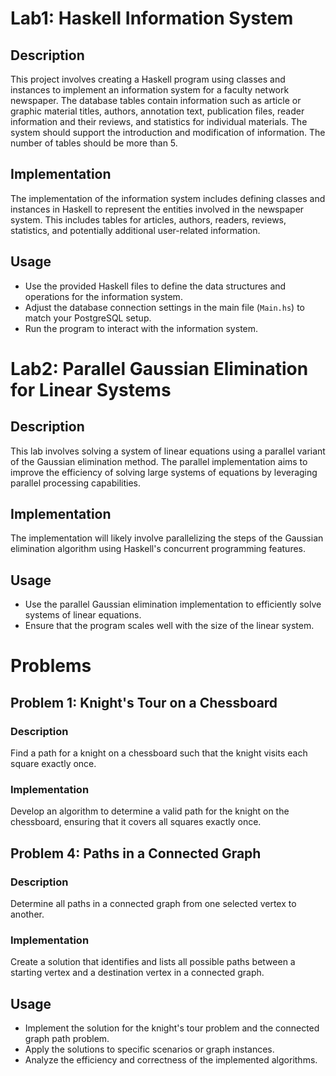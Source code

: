 # Lab1: Haskell Information System

## Description
This project involves creating a Haskell program using classes and instances to implement an information system for a faculty network newspaper. The database tables contain information such as article or graphic material titles, authors, annotation text, publication files, reader information and their reviews, and statistics for individual materials. The system should support the introduction and modification of information. The number of tables should be more than 5.

## Implementation
The implementation of the information system includes defining classes and instances in Haskell to represent the entities involved in the newspaper system. This includes tables for articles, authors, readers, reviews, statistics, and potentially additional user-related information.

## Usage
- Use the provided Haskell files to define the data structures and operations for the information system.
- Adjust the database connection settings in the main file (`Main.hs`) to match your PostgreSQL setup.
- Run the program to interact with the information system.

# Lab2: Parallel Gaussian Elimination for Linear Systems

## Description
This lab involves solving a system of linear equations using a parallel variant of the Gaussian elimination method. The parallel implementation aims to improve the efficiency of solving large systems of equations by leveraging parallel processing capabilities.

## Implementation
The implementation will likely involve parallelizing the steps of the Gaussian elimination algorithm using Haskell's concurrent programming features.

## Usage
- Use the parallel Gaussian elimination implementation to efficiently solve systems of linear equations.
- Ensure that the program scales well with the size of the linear system.

# Problems

## Problem 1: Knight's Tour on a Chessboard

### Description
Find a path for a knight on a chessboard such that the knight visits each square exactly once.

### Implementation
Develop an algorithm to determine a valid path for the knight on the chessboard, ensuring that it covers all squares exactly once.

## Problem 4: Paths in a Connected Graph

### Description
Determine all paths in a connected graph from one selected vertex to another.

### Implementation
Create a solution that identifies and lists all possible paths between a starting vertex and a destination vertex in a connected graph.

## Usage
- Implement the solution for the knight's tour problem and the connected graph path problem.
- Apply the solutions to specific scenarios or graph instances.
- Analyze the efficiency and correctness of the implemented algorithms.

